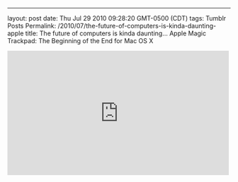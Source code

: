 ---
layout: post
date: Thu Jul 29 2010 09:28:20 GMT-0500 (CDT)
tags: Tumblr Posts
Permalink: /2010/07/the-future-of-computers-is-kinda-daunting-apple
title: The future of computers is kinda daunting&hellip;
Apple Magic Trackpad: The Beginning of the End for Mac OS X

<iframe width="500" height="281" id="youtube_iframe" src="https://www.youtube.com/embed/tf03YBxCyGI?feature=oembed&amp;enablejsapi=1&amp;origin=http://safe.txmblr.com&amp;wmode=opaque" frameborder="0" allowfullscreen=""></iframe>
